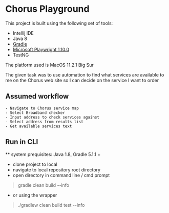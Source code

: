 # Chorus Playground
This project is built using the following set of tools:
- Intellij IDE
- Java 8
- [Gradle](https://gradle.org/install/)
- [Microsoft Playwright 1.10.0](https://github.com/microsoft/playwright-java)
- TestNG

The platform used is MacOS 11.2.1 Big Sur

The given task was to use automation to find what services are available to me on the 
Chorus web site so I can decide on the service I want to order

## Assumed workflow
    - Navigate to Chorus service map
    - Select Broadband checker
    - Input address to check services against
    - Select address from results list
    - Get available services text

## Run in CLI
** system prequisites: Java 1.8, Gradle 5.1.1 +

- clone project to local
- navigate to local repository root directory
- open directory in command line / cmd prompt
> gradle clean build --info
- or using the wrapper
> ./gradlew clean build test --info
  